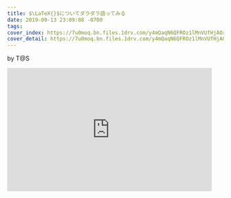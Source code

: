 ```yaml
---
title: $\LaTeX{}$についてダラダラ語ってみる
date: 2019-09-13 23:09:08 -0700
tags: 
cover_index: https://7u0moq.bn.files.1drv.com/y4mQaqN6QFROz1lMnVUfHjAOr_YoySJ6dyTgFk8Fulb-QI_keHruv4Z_3xSnQZ2aF3JQM_RBV98CEp_c7BLSiMlJ73IRInR61Gg0nEbPdPjjVaqbQAAmoauD2qeQnyF1N9tk1sN-apQtyAt8saxDAKK102wd6cJet94kgBGccs4i_E6S2PZ6-dwRs7Lffwu-btxB5syNNok4UBxCWBQOPndQA?width=1300&height=500&cropmode=none
cover_detail: https://7u0moq.bn.files.1drv.com/y4mQaqN6QFROz1lMnVUfHjAOr_YoySJ6dyTgFk8Fulb-QI_keHruv4Z_3xSnQZ2aF3JQM_RBV98CEp_c7BLSiMlJ73IRInR61Gg0nEbPdPjjVaqbQAAmoauD2qeQnyF1N9tk1sN-apQtyAt8saxDAKK102wd6cJet94kgBGccs4i_E6S2PZ6-dwRs7Lffwu-btxB5syNNok4UBxCWBQOPndQA?width=1300&height=500&cropmode=none
---
```


by T@S

<iframe class="post-iframe" src="https://onedrive.live.com/embed?cid=36BB633BE091BD31&resid=36BB633BE091BD31%2142417&authkey=AGv0ogXalPTzMjE&em=2" width="476" height="288" frameborder="0" scrolling="no"></iframe>
